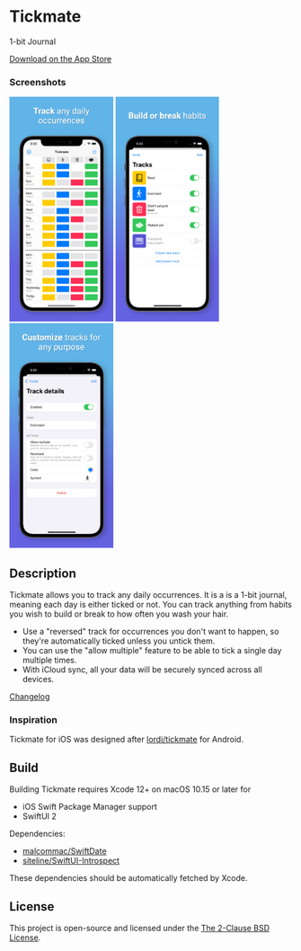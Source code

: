 # Tickmate

1-bit Journal

[Download on the App Store](https://apps.apple.com/us/app/tickmate-1-bit-journal/id1558621933)

### Screenshots

<img src="Images/Screenshots/iPhone 11 Pro Max - Tickmate.jpeg" height=400 /> <img src="Images/Screenshots/iPhone 11 Pro Max - Tracks.jpeg" height=400 /> <img src="Images/Screenshots/iPhone 11 Pro Max - Track.jpeg" height=400 />

## Description

Tickmate allows you to track any daily occurrences.
It is a is a 1-bit journal, meaning each day is either ticked or not.
You can track anything from habits you wish to build or break to how often you wash your hair.

+ Use a "reversed" track for occurrences you don't want to happen, so they're automatically ticked unless you untick them.
+ You can use the "allow multiple" feature to be able to tick a single day multiple times.
+ With iCloud sync, all your data will be securely synced across all devices.

[Changelog](Changelog.md)

### Inspiration

Tickmate for iOS was designed after [lordi/tickmate](https://github.com/lordi/tickmate) for Android.

## Build

Building Tickmate requires Xcode 12+ on macOS 10.15 or later for
+ iOS Swift Package Manager support
+ SwiftUI 2

Dependencies:

* [malcommac/SwiftDate](https://github.com/malcommac/SwiftDate)
* [siteline/SwiftUI-Introspect](https://github.com/siteline/SwiftUI-Introspect)

These dependencies should be automatically fetched by Xcode.

## License

This project is open-source and licensed under the [The 2-Clause BSD License](LICENSE).
